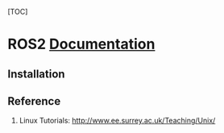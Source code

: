 [TOC]

# ROS2 [Documentation](http://docs.ros.org/en/galactic/index.html#ros-2-documentation "wiki")

## Installation











## Reference

1. Linux Tutorials: <http://www.ee.surrey.ac.uk/Teaching/Unix/>
